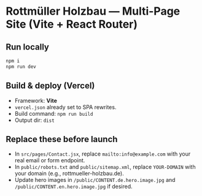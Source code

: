 # Rottmüller Holzbau — Multi-Page Site (Vite + React Router)

## Run locally
```bash
npm i
npm run dev
```

## Build & deploy (Vercel)
- Framework: **Vite**
- `vercel.json` already set to SPA rewrites.
- Build command: `npm run build`
- Output dir: `dist`

## Replace these before launch
- In `src/pages/Contact.jsx`, replace `mailto:info@example.com` with your real email or form endpoint.
- In `public/robots.txt` and `public/sitemap.xml`, replace `YOUR-DOMAIN` with your domain (e.g., rottmueller-holzbau.de).
- Update hero images in `/public/CONTENT.de.hero.image.jpg` and `/public/CONTENT.en.hero.image.jpg` if desired.
